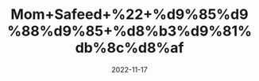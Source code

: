 ---
title: 'Mom+Safeed+%22+%d9%85%d9%88%d9%85+%d8%b3%d9%81%db%8c%d8%af'
date: '2022-11-17' 
metatag: '' 
inventory: '0' 
draft: false 
# meta description 
shortDescripton: 'Paraffin+Wax%22+It+can+help+improve+circulation%2c+relax+muscles+and+reduce+stiffness+in+the+joints.'
description: 'Skin+Care+%d8%b3%da%a9%d9%86+%da%a9%d8%a6%db%8c%d8%b1'
longdescription: ''
tags: ''
brand: ''
subCategory: ''
sellCount: '0'
featured: True
# product Price
price: '50.0'
# Product Short Description
shortDescription: 'Paraffin+Wax%22+It+can+help+improve+circulation%2c+relax+muscles+and+reduce+stiffness+in+the+joints.'
productID: '63BCAA87-6F3B-ED11-996A-005056B3A416'
type: 'products'
category: 'Skin+Care+%d8%b3%da%a9%d9%86+%da%a9%d8%a6%db%8c%d8%b1' 
thumnailproduct: 'https://eraconnect.blob.core.windows.net/product-images/aminsaddiquidawakhana/7706ecf3-4727-429d-9611-2b2ba1c24141.webp' 
images:
  - image: 'https://eraconnect.blob.core.windows.net/product-images/aminsaddiquidawakhana/7706ecf3-4727-429d-9611-2b2ba1c24141.webp'  
Variants:
---